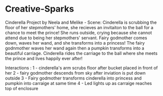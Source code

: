 # Creative-Sparks
Cinderella Project by Neela and Melike - Scene: Cinderella is scrubbing the floor of her stepmothers' home, she recieves an invitaiton to the ball for a chance to meet the prince! She runs outside, crying because she cannot attend due to being her stepmothers' servant. Fairy godmother comes down, waves her wand, and she transforms into a princess! The fairy godnmother waves her wand again then a pumpkin transforms into a beautiful carriage. Cinderella rides the carriage to the ball where she meets the prince and lives happily ever after!

Interactions :
1 - cinderella's arm scrubs floor after bucket placed in front of her
2 - fairy godmother descends from sky after inviation is put down outside
3 - Fairy godmother transforms cinderella into princess and pumpkin into carraige at same time
4 - Led lights up as carraige reaches top of enclosure
